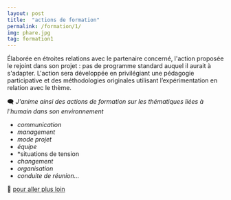 ```yaml
---
layout: post
title:  "actions de formation"
permalink: /formation/1/
img: phare.jpg
tag: formation1
---
```

Élaborée en étroites relations avec le partenaire concerné, l'action proposée le rejoint dans son projet : pas de programme standard auquel il aurait à s'adapter.
L'action sera développée en privilégiant une pédagogie participative et des méthodologies originales utilisant l’expérimentation en relation avec le thème.

🗨 *J'anime ainsi des actions de formation sur les thématiques liées à l'humain dans son environnement*
- *communication*
- *management*
- *mode projet*
- *équipe*
- *situations de tension
- *changement*
- *organisation*
- *conduite de réunion...*


👣 [pour aller plus loin](https://acade-fr.github.io/bheema/contact/)

